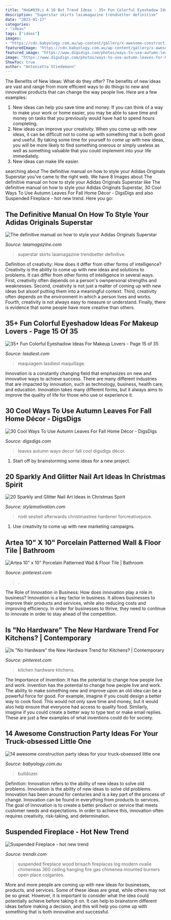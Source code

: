 ```yaml
---
title: "He&#039;s A 10 But Trend Ideas : 35+ Fun Colorful Eyeshadow Ideas For Makeup Lovers"
description: "Superstar skirts laiamagazine trendsetter definitive"
date: "2023-01-17"
categories:
- "ideas"
tags: ["ideas"]
images:
- "https://cdn.babyology.com.au/wp-content/gallery/x-awesome-construction-party-ideas-for-your-truck-obsessed-little-one/easy-cake.jpg"
featuredImage: "https://cdn.babyology.com.au/wp-content/gallery/x-awesome-construction-party-ideas-for-your-truck-obsessed-little-one/easy-cake.jpg"
featured_image: "https://www.digsdigs.com/photos/ways-to-use-autumn-leaves-for-home-decor-29.jpg"
image: "https://www.digsdigs.com/photos/ways-to-use-autumn-leaves-for-home-decor-29.jpg"
ShowToc: true
author: "Antonietta Stiedemann"
---
```



The Benefits of New Ideas: What do they offer?
The benefits of new ideas are vast and range from more efficient ways to do things to new and innovative products that can change the way people live. Here are a few examples: 
1. New ideas can help you save time and money. If you can think of a way to make your work or home easier, you may be able to save time and money on tasks that you previously would have had to spend hours completing. 
2. New ideas can improve your creativity. When you come up with new ideas, it can be difficult not to come up with something that is both good and useful. By taking some time for yourself to come up with new ideas, you will be more likely to find something onerous or simply useless as well as something valuable that you could implement into your life immediately. 
3. New ideas can make life easier.

	

		
searching about The definitive manual on how to style your Adidas Originals Superstar you've came to the right web. We have 8 Images about The definitive manual on how to style your Adidas Originals Superstar like The definitive manual on how to style your Adidas Originals Superstar, 30 Cool Ways To Use Autumn Leaves For Fall Home Décor - DigsDigs and also Suspended Fireplace - hot new trend. Here you go:
		
    
## The Definitive Manual On How To Style Your Adidas Originals Superstar

<img loading=lazy src="https://www.laiamagazine.com/wp-content/uploads/2015/06/adidas-superstar-midi-skirt.jpg" onerror="this.onerror=null;this.src='https://tse2.mm.bing.net/th?id=OIP.qLkhrP2w1_myw16oTvb-ugHaLH&amp;pid=15.1';" alt="The definitive manual on how to style your Adidas Originals Superstar">

_Source: laiamagazine.com_

>superstar skirts laiamagazine trendsetter definitive. 

	

Definition of creativity: How does it differ from other forms of intelligence?
Creativity is the ability to come up with new ideas and solutions to problems. It can differ from other forms of intelligence in several ways. First, creativity often depends on a person's ownpersonal strengths and weaknesses. Second, creativity is not just a matter of coming up with new ideas but alsoof putting them into a meaningful context. Third, creativity often depends on the environment in which a person lives and works. Fourth, creativity is not always easy to measure or understand. Finally, there is evidence that some people have more creative than others.

    
## 35+ Fun Colorful Eyeshadow Ideas For Makeup Lovers - Page 15 Of 35

<img loading=lazy src="https://www.lasdiest.com/wp-content/uploads/2019/03/isatouceesay_50556888_378440806220863_2872819835075358084_n-e1553957622426.jpg" onerror="this.onerror=null;this.src='https://tse1.mm.bing.net/th?id=OIP.uMuCz-EZiD9S5zcYRvrAAAHaMJ&amp;pid=15.1';" alt="35+ Fun Colorful Eyeshadow Ideas For Makeup Lovers - Page 15 of 35">

_Source: lasdiest.com_

>maquiagem lasdiest maquillage. 

	

Innovation is a constantly changing field that emphasizes on new and innovative ways to achieve success. There are many different industries that are impacted by innovation, such as technology, business, health care, and education. Innovation takes many different forms, but it always aims to improve the quality of life for those who use or experience it.

    
## 30 Cool Ways To Use Autumn Leaves For Fall Home Décor - DigsDigs

<img loading=lazy src="https://www.digsdigs.com/photos/ways-to-use-autumn-leaves-for-home-decor-29.jpg" onerror="this.onerror=null;this.src='https://tse1.mm.bing.net/th?id=OIP.a03u5h6wF_XNF2YBs4IvTAHaJ6&amp;pid=15.1';" alt="30 Cool Ways To Use Autumn Leaves For Fall Home Décor - DigsDigs">

_Source: digsdigs.com_

>leaves autumn ways decor fall cool digsdigs décor. 

	

1. Start off by brainstorming some ideas for a new project.

    
## 20 Sparkly And Glitter Nail Art Ideas In Christmas Spirit

<img loading=lazy src="https://www.stylemotivation.com/wp-content/uploads/2013/12/20-Sparkly-and-Glitter-Nail-Art-Ideas-in-Christmas-Spirit-8-1100x1536.jpg" onerror="this.onerror=null;this.src='https://tse3.mm.bing.net/th?id=OIP.ArIV1RB0iUVyusP_gQ7h2wHaKV&amp;pid=15.1';" alt="20 Sparkly and Glitter Nail Art Ideas in Christmas Spirit">

_Source: stylemotivation.com_

>noël seshell afterwards christmastree hardener forcreativejuice. 

	

1. Use creativity to come up with new marketing campaigns.

    
## Artea 10&quot; X 10&quot; Porcelain Patterned Wall &amp; Floor Tile | Bathroom

<img loading=lazy src="https://i.pinimg.com/736x/20/25/e1/2025e12a79496ffe1476697092ea5b3f.jpg" onerror="this.onerror=null;this.src='https://tse2.mm.bing.net/th?id=OIP.DLRvTWB6425rwxVI19jL6wHaJ4&amp;pid=15.1';" alt="Artea 10&quot; x 10&quot; Porcelain Patterned Wall &amp; Floor Tile | Bathroom">

_Source: pinterest.com_

>. 

	

The Role of Innovation in Business: How does innovation play a role in business?
Innovation is a key factor in business. It allows businesses to improve their products and services, while also reducing costs and improving efficiency. In order for businesses to thrive, they need to continue to innovate in order to stay ahead of the competition.

    
## Is &quot;No Hardware&quot; The New Hardware Trend For Kitchens? | Contemporary

<img loading=lazy src="https://i.pinimg.com/736x/1a/75/8c/1a758ce7ecf8f80a185de6c948e3921c.jpg" onerror="this.onerror=null;this.src='https://tse3.mm.bing.net/th?id=OIP.ZaVyB4D4yEk4UlZkjpBMwAHaLH&amp;pid=15.1';" alt="Is &quot;No Hardware&quot; the New Hardware Trend for Kitchens? | Contemporary">

_Source: pinterest.com_

>kitchen hardware kitchens. 

	

The Importance of Invention: It has the potential to change how people live and work.
Invention has the potential to change how people live and work. The ability to make something new and improve upon an old idea can be a powerful force for good. For example, imagine if you could design a better way to cook food. This would not only save time and money, but it would also help ensure that everyone had access to quality food. Similarly, imagine if you could create a better way to type text or make email replies. These are just a few examples of what inventions could do for society.

    
## 14 Awesome Construction Party Ideas For Your Truck-obsessed Little One

<img loading=lazy src="https://cdn.babyology.com.au/wp-content/gallery/x-awesome-construction-party-ideas-for-your-truck-obsessed-little-one/easy-cake.jpg" onerror="this.onerror=null;this.src='https://tse1.mm.bing.net/th?id=OIP.RfgfckEJbPF0ENbq2laS_QHaJ3&amp;pid=15.1';" alt="14 awesome construction party ideas for your truck-obsessed little one">

_Source: babyology.com.au_

>bulldozer. 

	

Definition: Innovation refers to the ability of new ideas to solve old problems.
Innovation is the ability of new ideas to solve old problems. Innovation has been around for centuries and is a key part of the process of change. Innovation can be found in everything from products to services. The goal of innovation is to create a better product or service that meets customer needs and expectations. In order to achieve this, innovation often requires creativity, risk-taking, and determination.

    
## Suspended Fireplace - Hot New Trend

<img loading=lazy src="http://www.trendir.com/archives/brisach-suspended-wood-fireplace-ovalie.jpg" onerror="this.onerror=null;this.src='https://tse2.mm.bing.net/th?id=OIP.TMBqLDZLRq9RJ3fTqK54pgHaE7&amp;pid=15.1';" alt="Suspended Fireplace - hot new trend">

_Source: trendir.com_

>suspended fireplace wood brisach fireplaces log modern ovalie chimeneas 360 ceiling hanging fire gas chimenea mounted burners open place colgantes. 

	

More and more people are coming up with new ideas for businesses, products, and services. Some of these ideas are great, while others may not be so great. However, it is important to consider what the idea could potentially achieve before taking it on. It can help to brainstorm different ideas before making a decision, and this will help you come up with something that is both innovative and successful.

